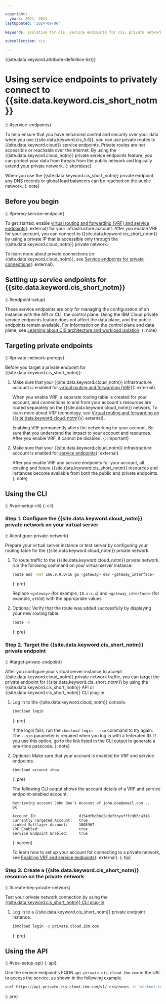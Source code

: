 ```yaml
---

copyright:
  years: 2021, 2024
lastupdated: "2024-09-06"

keywords: isolation for cis, service endpoints for cis, private network for cis, network isolation in cis, non-public routes for cis, private connection for cis, private connectivity for cis

subcollection: cis

---
```


{{site.data.keyword.attribute-definition-list}}

# Using service endpoints to privately connect to {{site.data.keyword.cis_short_notm}}
{: #service-endpoints}

To help ensure that you have enhanced control and security over your data when you use {{site.data.keyword.cis_full}}, you can use private routes to {{site.data.keyword.cloud}} service endpoints. Private routes are not accessible or reachable over the internet. By using the {{site.data.keyword.cloud_notm}} private service endpoints feature, you can protect your data from threats from the public network and logically extend your private network.
{: shortdesc}

When you use the {{site.data.keyword.cis_short_notm}} private endpoint, any DNS records or global load balancers can be reached on the public network.
{: note}

## Before you begin
{: #prereq-service-endpoint}

To get started, enable [virtual routing and forwarding (VRF) and service endpoints](/docs/account?topic=account-vrf-service-endpoint){: external} for your infrastructure account. After you enable VRF for your account, you can connect to {{site.data.keyword.cis_short_notm}} by using a private IP that is accessible only through the {{site.data.keyword.cloud_notm}} private network.

To learn more about private connections on {{site.data.keyword.cloud_notm}}, see [Service endpoints for private connections](/docs/account?topic=account-service-endpoints-overview){: external}.

## Setting up service endpoints for {{site.data.keyword.cis_short_notm}}
{: #endpoint-setup}

These service endpoints are only for managing the configuration of an instance with the API or CLI, the control plane. Using the IBM Cloud private service endpoints feature does not affect the data plane, and the public endpoints remain available. For information on the control plane and data plane, see [Learning about CIS architecture and workload isolation](/docs/cis?topic=cis-compute-isolation).
{: note}

## Targeting private endpoints
{: #private-network-prereqs}

Before you target a private endpoint for {{site.data.keyword.cis_short_notm}}:

1. Make sure that your {{site.data.keyword.cloud_notm}} infrastructure account is enabled for [virtual routing and forwarding (VRF)](/docs/account?topic=account-vrf-service-endpoint&interface=ui#vrf){: external}.

    When you enable VRF, a separate routing table is created for your account, and connections to and from your account's resources are routed separately
    on the {{site.data.keyword.cloud_notm}} network. To learn more about VRF technology, see [Virtual routing and forwarding on {{site.data.keyword.cloud_notm}}](/docs/dl?topic=dl-overview-of-virtual-routing-and-forwarding-vrf-on-ibm-cloud){: external}.

    Enabling VRF permanently alters the networking for your account. Be sure that you understand the impact to your account and resources. After you enable
    VRF, it cannot be disabled.
    {: important}

2. Make sure that your {{site.data.keyword.cloud_notm}} infrastructure account is enabled for [service endpoints](/docs/account?topic=account-vrf-service-endpoint#service-endpoint){: external}.

    After you enable VRF and service endpoints for your account, all existing and future {{site.data.keyword.cis_short_notm}} resources and instances become available from both the public and private endpoints.
    {: note}

## Using the CLI
{: #vpe-setup-cli}
{: cli}

### Step 1. Configure the {{site.data.keyword.cloud_notm}} private network on your virtual server
{: #configure-private-network}

Prepare your virtual server instance or test server by configuring your routing table for the {{site.data.keyword.cloud_notm}} private network.

1. To route traffic to the {{site.data.keyword.cloud_notm}} private network, run the following command on your virtual server instance:

    ```sh
    route add -net 166.9.0.0/16 gw <gateway> dev <gateway_interface>
    ```
    {: pre}

    Replace `<gateway>` (for example, `10.x.x.x`) and `<gateway_interface>` (for example, `eth10`) with the appropriate values.

2. Optional: Verify that the route was added successfully by displaying your new routing table.

    ```sh
    route -n
    ```
    {: pre}

### Step 2. Target the {{site.data.keyword.cis_short_notm}} private endpoint
{: #target-private-endpoint}

After you configure your virtual server instance to accept {{site.data.keyword.cloud_notm}} private network traffic, you can target the private endpoint for
{{site.data.keyword.cis_short_notm}} by using the {{site.data.keyword.cis_short_notm}} API or {{site.data.keyword.cis_short_notm}} CLI plug-in.

1. Log in to the {{site.data.keyword.cloud_notm}} console.

    ```sh
    ibmcloud login
    ```
    {: pre}

    If the login fails, run the `ibmcloud login --sso` command to try again. The `--sso` parameter is required when you log in with a federated ID. If you use this
    option, go to the link listed in the CLI output to generate a one-time passcode.
    {: note}

2. Optional: Make sure that your account is enabled for VRF and service endpoints.

    ```sh
    ibmcloud account show
    ```
    {: pre}

    The following CLI output shows the account details of a VRF and service endpoint-enabled account.

    ```plaintext
    Retrieving account John Doe's Account of john.doe@email.com...
    OK

    Account ID:                   d154dfbd0bc2edefthyufffc9b5ca318
    Currently Targeted Account:   true
    Linked Softlayer Account:     1008967
    VRF Enabled:                  true
    Service Endpoint Enabled:     true
    ```
    {: screen}

    To learn how to set up your account for connecting to a private network, see [Enabling VRF and service endpoints](/docs/account?topic=account-vrf-service-endpoint){: external}.
    {: tip}

### Step 3. Create a {{site.data.keyword.cis_short_notm}} resource on the private network
{: #create-key-private-network}

Test your private network connection by using the [{{site.data.keyword.cis_short_notm}} CLI plug-in](/docs/cis-cli-plugin?topic=cis-cli-plugin-cis-cli).

1. Log in to a {{site.data.keyword.cis_short_notm}} private endpoint instance.

    ```sh
    ibmcloud login -a private.cloud.ibm.com
    ```
    {: pre}

## Using the API
{: #vpe-setup-api}
{: api}

Use the service endpoint's FQDN `api.private.cis.cloud.ibm.com` in the URL to access the service, as shown in the following example.

```sh
curl https://api.private.cis.cloud.ibm.com/v1/:crn/zones -H 'content-type: application/json' -H 'accept: application/json' -H 'x-auth-user-token: Bearer xxxxxx'
```
{: pre}

